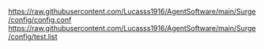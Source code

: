 https://raw.githubusercontent.com/Lucasss1916/AgentSoftware/main/Surge/config/config.conf
https://raw.githubusercontent.com/Lucasss1916/AgentSoftware/main/Surge/config/test.list
